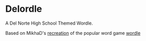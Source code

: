 # Delordle
A Del Norte High School Themed Wordle.


Based on MikhaD's [recreation](https://github.com/MikhaD/wordle) of the popular word game [wordle](https://www.nytimes.com/games/wordle/index.html)
